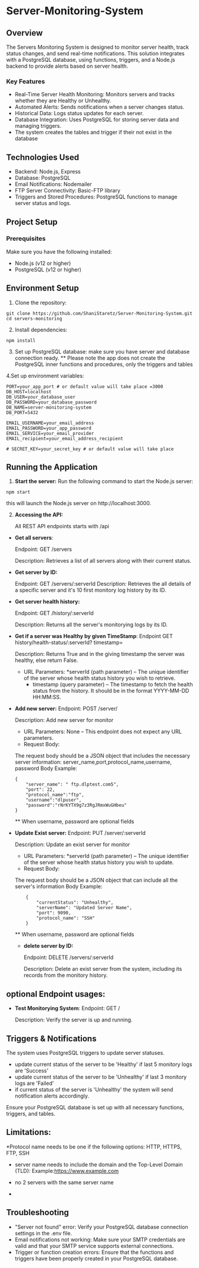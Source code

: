 # Server-Monitoring-System

## Overview

The Servers Monitoring System is designed to monitor server health, track status changes, and send real-time notifications. This solution integrates with a PostgreSQL database, using functions, triggers, and a Node.js backend to provide alerts based on server health.

### Key Features

*  Real-Time Server Health Monitoring: Monitors servers and tracks whether they are Healthy or Unhealthy.
* Automated Alerts: Sends notifications when a server changes status.
* Historical Data: Logs status updates for each server.
* Database Integration: Uses PostgreSQL for storing server data and managing triggers.
* The system creates the tables and trigger if their not exist in the database

## Technologies Used
* Backend: Node.js, Express
* Database: PostgreSQL
* Email Notifications: Nodemailer
* FTP Server Connectivity: Basic-FTP library
* Triggers and Stored Procedures: PostgreSQL functions to manage server status and logs.

## Project Setup
### Prerequisites
Make sure you have the following installed:

* Node.js (v12 or higher)
* PostgreSQL (v12 or higher)

## Environment Setup

1. Clone the repository:
```
git clone https://github.com/ShaniStaretz/Server-Monitoring-System.git
cd servers-monitoring
```
2. Install dependencies:

```
npm install
```
3. Set up PostgreSQL database:
make sure you have server and database connection ready.
** Please note the app does not create the PostgreSQL inner functions and procedures, only the triggers and tables

4.Set up environment variables:
```
PORT=your_app_port # or default value will take place =3000
DB_HOST=localhost
DB_USER=your_database_user
DB_PASSWORD=your_database_password
DB_NAME=server-monitoring-system
DB_PORT=5432

EMAIL_USERNAME=your_email_address
EMAIL_PASSWORD=your_app_password
EMAIL_SERVICE=your_email_provider
EMAIL_recipient=your_email_address_recipient

# SECRET_KEY=your_secret_key # or default value will take place
```
## Running the Application
1. **Start the server:**
Run the following command to start the Node.js server:
```
npm start
```
this will launch the Node.js server on http://localhost:3000.

2. **Accessing the API:**

    All REST API endpoints starts with /api
* **Get all servers**:

    Endpoint: GET /servers

    Description: Retrieves a list of all servers along with their current status.
* **Get server by ID:**

    Endpoint: GET /servers/:serverId
    Description: Retrieves the all details of a specific server and it's 10 first monitory log history by its ID.

* **Get server health history:**

    Endpoint: GET /history/:serverId

    Description: Returns all the server's monitorying logs by its ID.
* **Get if  a server was Healthy by given TimeStamp**:
    Endpoint GET history/health-status/:serverId? timestamp=

    Description: Returns True and in the giving timestamp the server was healthy, else return False.
    * URL Parameters:
        *serverId (path parameter) – The unique identifier of the server whose health status history you wish to retrieve.
        * timestamp (query parameter) – The timestamp to fetch the health status from the history. It should be in the format YYYY-MM-DD HH:MM:SS.

* **Add new server:**
    Endpoint: POST /server/

    Description: Add new server for monitor
    * URL Parameters:
        None – This endpoint does not expect any URL parameters.
    * Request Body:

    The request body should be a JSON object that includes the necessary server information: server_name,port,protocol_name,username, password
    Body Example:
    ```
    {
        "server_name": " ftp.dlptest.com5",
        "port": 22,
        "protocol_name":"ftp",
        "username":"dlpuser",
        "password":"rNrKYTX9g7z3RgJRmxWuGHbeu"
    }
    ```
    ** When username, password are optional fields

* **Update Exist server:**
    Endpoint: PUT /server/:serverId

    Description: Update an exist server for monitor
    * URL Parameters:
        *serverId (path parameter) – The unique identifier of the server whose health status history you wish to update.
    * Request Body:

    The request body should be a JSON object that can include all the server's information
    Body Example:
    ```
        {
            "currentStatus": "Unhealthy",
            "serverName": "Updated Server Name",
            "port": 9090,
            "protocol_name": "SSH"
        }
    ```
    ** When username, password are optional fields
  * **delete server by ID:**

    Endpoint: DELETE /servers/:serverId

    Description: Delete an exist server from the system, including its records from the monitory history.

## optional Endpoint usages:
* **Test Monitorying System**:
    Endpoint: GET /

    Description: Verify the server is up and running.

  

## Triggers & Notifications
The system uses PostgreSQL triggers to update server statuses.
* update current status of the server to be 'Healthy' if last 5 monitory logs are 'Success'
* update current status of the server to be 'Unhealthy' if last 3 monitory logs are 'Failed'
* if current status of the server is 'Unhealthy' the system will send notification alerts accordingly.

Ensure your PostgreSQL database is set up with all necessary functions, triggers, and tables.

## Limitations:
*Protocol name needs to be one if the following options: HTTP, HTTPS, FTP, SSH
* server name needs to include the domain and the Top-Level Domain (TLD):
Example:https://www.example.com

* no 2 servers with the same server name
* 
## Troubleshooting
* "Server not found" error: Verify your PostgreSQL database connection settings in the .env file.
* Email notifications not working: Make sure your SMTP credentials are valid and that your SMTP service supports external connections.
* Trigger or function creation errors: Ensure that the functions and triggers have been properly created in your PostgreSQL database.
